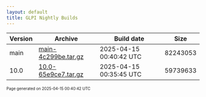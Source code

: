 ```yaml
---
layout: default
title: GLPI Nightly Builds
---
```


Version|Archive|Build date|Size
---|---|---|---
main|[main-4c299be.tar.gz](main-4c299be.tar.gz)|2025-04-15 00:40:42 UTC|82243053
10.0|[10.0-65e9ce7.tar.gz](10.0-65e9ce7.tar.gz)|2025-04-15 00:35:45 UTC|59739633

<font size="1">Page generated on 2025-04-15 00:40:42 UTC</font>
